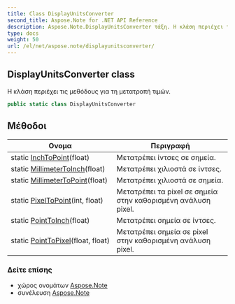 ```yaml
---
title: Class DisplayUnitsConverter
second_title: Aspose.Note for .NET API Reference
description: Aspose.Note.DisplayUnitsConverter τάξη. Η κλάση περιέχει τις μεθόδους για τη μετατροπή τιμών.
type: docs
weight: 50
url: /el/net/aspose.note/displayunitsconverter/
---
```

## DisplayUnitsConverter class

Η κλάση περιέχει τις μεθόδους για τη μετατροπή τιμών.

```csharp
public static class DisplayUnitsConverter
```

## Μέθοδοι

| Ονομα | Περιγραφή |
| --- | --- |
| static [InchToPoint](../../aspose.note/displayunitsconverter/inchtopoint/)(float) | Μετατρέπει ίντσες σε σημεία. |
| static [MillimeterToInch](../../aspose.note/displayunitsconverter/millimetertoinch/)(float) | Μετατρέπει χιλιοστά σε ίντσες. |
| static [MillimeterToPoint](../../aspose.note/displayunitsconverter/millimetertopoint/)(float) | Μετατρέπει χιλιοστά σε σημεία. |
| static [PixelToPoint](../../aspose.note/displayunitsconverter/pixeltopoint/)(int, float) | Μετατρέπει τα pixel σε σημεία στην καθορισμένη ανάλυση pixel. |
| static [PointToInch](../../aspose.note/displayunitsconverter/pointtoinch/)(float) | Μετατρέπει σημεία σε ίντσες. |
| static [PointToPixel](../../aspose.note/displayunitsconverter/pointtopixel/)(float, float) | Μετατρέπει σημεία σε pixel στην καθορισμένη ανάλυση pixel. |

### Δείτε επίσης

* χώρος ονομάτων [Aspose.Note](../../aspose.note/)
* συνέλευση [Aspose.Note](../../)


